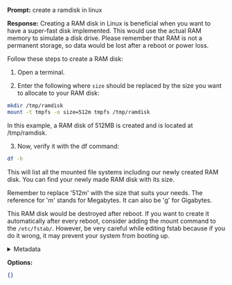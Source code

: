 **Prompt:**
create a ramdisk in linux

**Response:**
Creating a RAM disk in Linux is beneficial when you want to have a super-fast disk implemented. This would use the actual RAM memory to simulate a disk drive. Please remember that RAM is not a permanent storage, so data would be lost after a reboot or power loss. 

Follow these steps to create a RAM disk:

1. Open a terminal.

2. Enter the following where `size` should be replaced by the size you want to allocate to your RAM disk:

```bash
mkdir /tmp/ramdisk
mount -t tmpfs -o size=512m tmpfs /tmp/ramdisk
```
In this example, a RAM disk of 512MB is created and is located at /tmp/ramdisk. 

3. Now, verify it with the df command:
```bash
df -h
```
This will list all the mounted file systems including our newly created RAM disk. You can find your newly made RAM disk with its size.

Remember to replace '512m' with the size that suits your needs. The reference for 'm' stands for Megabytes. It can also be 'g' for Gigabytes.

This RAM disk would be destroyed after reboot. If you want to create it automatically after every reboot, consider adding the mount command to the `/etc/fstab/`. However, be very careful while editing fstab because if you do it wrong, it may prevent your system from booting up.

<details><summary>Metadata</summary>

- Duration: 19587 ms
- Datetime: 2023-09-04T22:48:06.888594
- Model: gpt-4-0613

</details>

**Options:**
```json
{}
```

